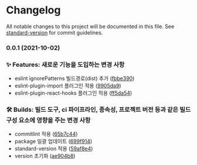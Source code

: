 # Changelog

All notable changes to this project will be documented in this file. See [standard-version](https://github.com/conventional-changelog/standard-version) for commit guidelines.

### 0.0.1 (2021-10-02)


### ✨ Features: 새로운 기능을 도입하는 변경 사항

* eslint ignorePatterns 빌드경로(dist) 추가 ([fbbe390](https://github.com/dunz/vs/commit/fbbe390f70228bb262178ceb391bb3a96494a827))
* eslint-plugin-import 플러그인 적용 ([9905da9](https://github.com/dunz/vs/commit/9905da9f67a1f59ad80878d453d06b81bbf49776))
* eslint-plugin-react-hooks 플러그인 적용 ([ff5da54](https://github.com/dunz/vs/commit/ff5da54781f062502c5849ee6c580e4a9f0b7508))


### 🛠 Builds: 빌드 도구, ci 파이프라인, 종속성, 프로젝트 버전 등과 같은 빌드 구성 요소에 영향을 주는 변경 사항

* commitlint 적용 ([65b7c44](https://github.com/dunz/vs/commit/65b7c44d66b8c367c8eeae2140a4262bd6a076a7))
* package 일괄 업데이트 ([699f914](https://github.com/dunz/vs/commit/699f914d7e14ae809e701a90d9135926f8f4e5c7))
* standard-version 적용 ([59af8e4](https://github.com/dunz/vs/commit/59af8e493e938226e411ac7ee38af57bb6ad7adf))
* version 초기화 ([ae904b8](https://github.com/dunz/vs/commit/ae904b82786fa80816fd8e6b1f743090410d3b59))
